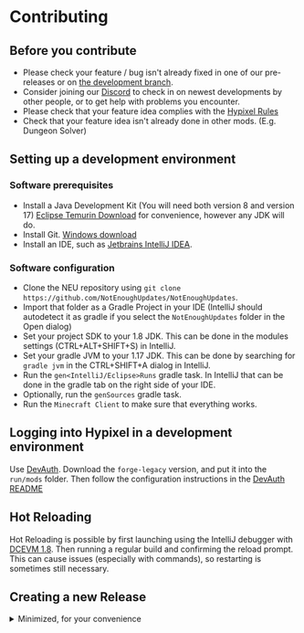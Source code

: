 # Contributing

## Before you contribute

- Please check your feature / bug isn't already fixed in one of our pre-releases or on [the development branch](https://github.com/NotEnoughUpdates/NotEnoughUpdates/tree/master/).
- Consider joining our [Discord](https://discord.gg/moulberry) to check in on newest developments by other people, or to get help with problems you encounter.
- Please check that your feature idea complies with the [Hypixel Rules](https://hypixel.net/rules)
- Check that your feature idea isn't already done in other mods. (E.g. Dungeon Solver)

## Setting up a development environment

### Software prerequisites

- Install a Java Development Kit (You will need both version 8 and version 17) [Eclipse Temurin Download](https://adoptium.net/temurin/releases) for convenience, however any JDK will do.
- Install Git. [Windows download](https://git-scm.com/download/win)
- Install an IDE, such as [Jetbrains IntelliJ IDEA](https://www.jetbrains.com/idea/download).

### Software configuration

- Clone the NEU repository using `git clone https://github.com/NotEnoughUpdates/NotEnoughUpdates`.
- Import that folder as a Gradle Project in your IDE (IntelliJ should autodetect it as gradle if you select the `NotEnoughUpdates` folder in the Open dialog)
- Set your project SDK to your 1.8 JDK. This can be done in the modules settings (CTRL+ALT+SHIFT+S) in IntelliJ.
- Set your gradle JVM to your 1.17 JDK. This can be done by searching for `gradle jvm` in the CTRL+SHIFT+A dialog in IntelliJ.
- Run the `gen<IntelliJ/Eclipse>Runs` gradle task. In IntelliJ that can be done in the gradle tab on the right side of your IDE.
- Optionally, run the `genSources` gradle task.
- Run the `Minecraft Client` to make sure that everything works.

## Logging into Hypixel in a development environment

Use [DevAuth](https://github.com/DJtheRedstoner/DevAuth). Download the `forge-legacy` version, and put it into the `run/mods` folder. Then follow the configuration instructions in the [DevAuth README](https://github.com/DJtheRedstoner/DevAuth#configuration-file)

## Hot Reloading

Hot Reloading is possible by first launching using the IntelliJ debugger with [DCEVM 1.8](https://dcevm.github.io/). Then running a regular build and confirming the reload prompt. This can cause issues (especially with commands), so restarting is sometimes still necessary.

## Creating a new Release
<details>
<summary>Minimized, for your convenience</summary>

> **Release Types**
> 
> Right now we can create Full Releases, Pre Releases and Hotfixes.
> 
>  - A Full Release is sent to all users, regardless of update stream.
>  - A Pre Release is only sent to users who have opted into receiving beta updates.
>  - A Hotfix is only sent to users who have *not* opted into receiving beta updates. 
>       - Therefore when a bug is fixed in a hotfix update, it should *also* be fixed in a separate prerelease update.
>         On the other hand, not all bugs fixed in a prerelease update need to be also dispatched in a hotfix.

### Creating a new Full Release

> Full Releases should be bug free, feature complete, and ideally checked by not only the community, but also by Moulberry himself, if he so desires.

- Edit `NotEnoughUpdates.java` and change

```java
public static final String VERSION = "2.2.0-REL"; /* Update the VERSION name */
public static final int VERSION_ID = 20200; /* Set the VERSION_ID to match the version name like so: MAJOR * 10000 + MINOR * 100 + PATCH */
public static final int PRE_VERSION_ID = 0; /* Reset the PRE_VERSION_ID back to 0 */
public static final int HOTFIX_VERSION_ID = 0; /* Reset the HOTFIX_VERSION_ID back to 0 */
```

- Build a jar from this, either using the CI in github actions, or using `gradle remapJar` directly.
  - If building locally, make sure that all your changes are in version control so that the commit hash is set correctly (A non `dirty` jar)
- Create a github release (marked as full release). This should also simultaneously create a tag on which to base future hotfixes. 
- Edit the `update.json` in the repository and change

```json5
{
  "version": "2.1.0-REL", /* Update to match the VERSION name in java */
  "version_id": 20100, /* Update to match the VERSION_ID in java */
  "update_msg": "§7§m§l--------------------§6§l[§c§lNEU§6§l]§7§m§l--------------------\n\n§7A new version, v§6{version}§7, is now available!\n ", /* Update the version name. Remove old patch notes; Optionally add in a short new patch note. */
  "pre_version": "0.0", /* Reset to 0.0 */
  "pre_version_id": 0, /* Reset to 0 */
  "update_link": "https://github.com/NotEnoughUpdates/NotEnoughUpdates/releases/tag/<VERSIONNAME>", /* Change download link to the github release */
  "update_direct": "https://github.com/NotEnoughUpdates/NotEnoughUpdates/releases/download/<VERSIONNAME>/NotEnoughUpdates-<VERSIONNAME>.jar", /* Change direct link to a direct download link */
}
```

- Launch the game in an older version with this new repo locally to test the messages look first, then push to the central NEU repo (both `master` and `dangerous`)
- Create an announcement in discord [#neu-download](https://discord.com/channels/516977525906341928/693586404256645231).

### Creating a pre release

> Pre Releases are intended to be mostly feature complete, mostly bug free releases that either don't have enough changes to justify a new Full Release, or have outstanding PRs that are probably merged soon.

- Edit `NotEnoughUpdates.java` and change

```java
public static final String VERSION = "2.2.0-REL"; /* The VERSION name should still be the same as the latest previously released FULL release */
public static final int VERSION_ID = 20200; /* Same as VERSION name */
public static final int PRE_VERSION_ID = 1; /* Increment the PRE_VERSION_ID */
```

- Build a jar from this, either using the CI in github actions, or using `gradle remapJar` directly.
    - If building locally, make sure that all your changes are in version control so that the commit hash is set correctly (A non `dirty` jar)
- Create a github release (marked as pre release)
- Edit the `update.json` in the repository and change

```json5
{
  "version": "2.1.0-REL", /* The VERSION name should still be the same as the latest previously released FULL release */
  "version_id": 20100, /* Same as VERSION name */
  "pre_update_msg": "§7§m§l--------------------§5§l[§c§lNEU§5§l]§7§m§l--------------------\n\n§7A new pre-release, v§52.0-PRE{pre_version}§7, is now available!\n ", /* Update the version name. Remove old patch notes; Optionally add in a short new patch note. */
  "pre_version": "0.0", /* Set to a new string (preferably increase the major version every time, except for hotfixes on the prerelease stream) */
  "pre_version_id": 0, /* Set to PRE_VERSION_ID from java */
  "pre_update_link": "https://github.com/NotEnoughUpdates/NotEnoughUpdates/releases/tag/<VERSIONNAME>", /* Change download link to the github release */
  "pre_update_direct": "https://github.com/NotEnoughUpdates/NotEnoughUpdates/releases/download/<VERSIONNAME>/NotEnoughUpdates-<VERSIONNAME>.jar", /* Change direct link to a direct download link */
}
```

- Launch the game in an older version with this new repo locally to test the messages look first, then push to the central NEU repo (both `master` and `dangerous`, as some prerelease people sadly don't know how to change repo branches)
- Create an announcement in discord [#unofficial-prereleases](https://discord.com/channels/516977525906341928/837679819487313971).

### Creating a Hotfix

> Hotfixes spring off of a Full Release and intend to fix bugs and security flaws. They can, but ideally shouldn't, contain features from pre releases and are intended as a drop in replacement of the current full release of NEU. These bug fixes should ideally also be released as a prerelease in tandem with the hotfix.

- Edit `NotEnoughUpdates.java` and change

```java
public static final String VERSION = "2.2.0-REL"; /* The VERSION name should still be the same as the latest previously released FULL release */
public static final int VERSION_ID = 20200; /* Same as VERSION name */
public static final int PRE_VERSION_ID = 0; /* The PRE_VERSION_ID should still be 0 (as this is based off a full release) */
public static final int HOTFIX_VERSION_ID = 1; /* Increment the HOTFIX_VERSION_ID */
```

- Build a jar from this, either using the CI in github actions, or using `gradle remapJar` directly.
    - If building locally, make sure that all your changes are in version control so that the commit hash is set correctly (A non `dirty` jar)
- Create a github release (marked as full release)
- Edit the previous FULL release on github with a link to the new release.
- Edit the `update.json` in the repository and change

```json5
{
  "version": "2.1.0-REL", /* This version should still remain the same as the last full release */
  "version_id": 20100, /* Same as version */
  "update_msg": "§7§m§l--------------------§6§l[§c§lNEU§6§l]§7§m§l--------------------\n\n§7A new version, v§6{version}§7, is now available!\n ", /* Update the version name. Don't  remove old patch notes; Optionally add in a short new patch note. Indicate that there is a hotfix present */
  "update_link": "https://github.com/NotEnoughUpdates/NotEnoughUpdates/releases/tag/<VERSIONNAME>", /* Change download link to the github release */
  "update_direct": "https://github.com/NotEnoughUpdates/NotEnoughUpdates/releases/download/<VERSIONNAME>/NotEnoughUpdates-<VERSIONNAME>.jar", /* Change direct link to a direct download link */
}
```

- Launch the game in an older version with this new repo locally to test the messages look first, then push to the central NEU repo (both `master` and `dangerous`)
- Create an announcement in discord [#neu-download](https://discord.com/channels/516977525906341928/693586404256645231).
</details>
